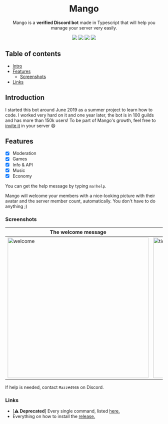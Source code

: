 <div align="center">
    <h1>Mango</h1>
    <p>Mango is a <b>verified Discord bot</b> made in Typescript that will help you manage your server very easily.</p>
    <p>
        <img src="https://travis-ci.com/mazzlabs/Mango.svg?branch=master" />
        <img src="https://github.com/ignmazz/Mango/workflows/NPM%20Modules%20Check/badge.svg?branch=master />
        <img src="https://img.shields.io/github/license/ignmazz/Mango" />
        <img src="https://img.shields.io/github/issues/ignmazz/Mango" />
        <img src="https://img.shields.io/github/issues-pr/ignmazz/Mango" />
    </p>
</div>

## Table of contents
- [Intro](#Introduction)
- [Features](#Features)
    - [Screenshots](#Screenshots)
- [Links](#links)

## Introduction
I started this bot around June 2019 as a summer project to learn how to code. I worked very hard on it and one year later, the bot is in 100 guilds and has more than 150k users! To be part of Mango's growth, feel free to [invite it](https://discord.com/oauth2/authorize?client_id=497443144632238090&permissions=8&scope=bot) in your server :smile:

## Features
- [x] Moderation
- [x] Games
- [x] Info & API
- [x] Music 
- [x] Economy

You can get the help message by typing ```ma!help```.

Mango will welcome your members with a nice-looking picture with their avatar and the server member count, automatically. You don't have to do anything ;)

### Screenshots
The welcome message | The canvas command
------------------- | ------------------
<img src="https://i.imgur.com/BWYHFlh.png" alt="welcome" width=450> | <img src="https://i.imgur.com/uldNvl9.png" alt="tictactoe" width=450>

If help is needed, contact ```Mazz#4946``` on Discord.

### Links
- [**⚠ Deprecated**] Every single command, listed [here.](https://github.com/mazzlabs/Mango/wiki/Commands!)
- Everything on how to install the [release.](https://github.com/ignmazz/Mango/wiki/Commands!)
